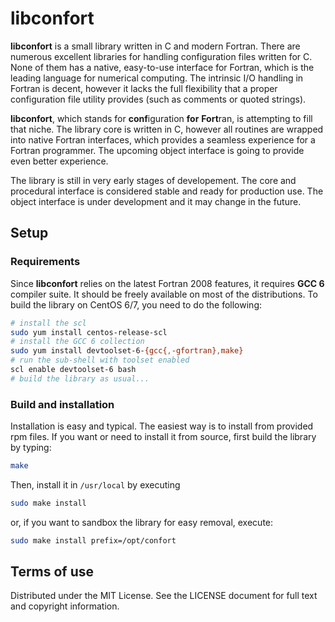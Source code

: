 # libconfort

**libconfort** is a small library written in C and modern Fortran. There are numerous excellent libraries for handling configuration files written for C. None of them has a native, easy-to-use interface for Fortran, which is the leading language for numerical computing. The intrinsic I/O handling in Fortran is decent, however it lacks the full flexibility that a proper configuration file utility provides (such as comments or quoted strings).

**libconfort**, which stands for **conf**iguration **for** **Fort**ran, is attempting to fill that niche. The library core is written in C, however all routines are wrapped into native Fortran interfaces, which provides a seamless experience for a Fortran programmer. The upcoming object interface is going to provide even better experience.

The library is still in very early stages of developement. The core and procedural interface is considered stable and ready for production use. The object interface is under development and it may change in the future.

## Setup

### Requirements

Since **libconfort** relies on the latest Fortran 2008 features, it requires **GCC 6** compiler suite. It should be freely available on most of the distributions. To build the library on CentOS 6/7, you need to do the following:
```sh
# install the scl
sudo yum install centos-release-scl
# install the GCC 6 collection
sudo yum install devtoolset-6-{gcc{,-gfortran},make}
# run the sub-shell with toolset enabled
scl enable devtoolset-6 bash
# build the library as usual...
```

### Build and installation

Installation is easy and typical. The easiest way is to install from provided rpm files. If you want or need to install it from source, first build the library by typing:
```sh
make
```
Then, install it in ``/usr/local`` by executing
```sh
sudo make install
```
or, if you want to sandbox the library for easy removal, execute:
```sh
sudo make install prefix=/opt/confort
```

## Terms of use

Distributed under the MIT License. See the LICENSE document for full text and copyright information.
